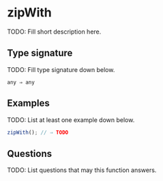 # zipWith

TODO: Fill short description here.

## Type signature

TODO: Fill type signature down below.

```
any ⇒ any
```

## Examples

TODO: List at least one example down below.

```javascript
zipWith(); // ⇒ TODO
```

## Questions

TODO: List questions that may this function answers.
